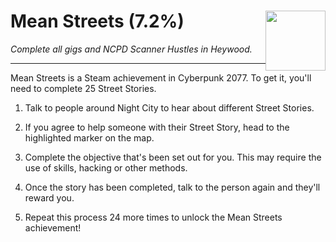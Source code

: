 # Mean Streets (7.2%) <img style="float: right;" src="https://cdn.cloudflare.steamstatic.com/steamcommunity/public/images/apps/1091500/f95b51e241c93e045c9adea4e199d2980b972b6f.jpg" width="96" height="96">

_Complete all gigs and NCPD Scanner Hustles in Heywood._

---

Mean Streets is a Steam achievement in Cyberpunk 2077. To get it, you'll need to complete 25 Street Stories.

1. Talk to people around Night City to hear about different Street Stories. 

2. If you agree to help someone with their Street Story, head to the highlighted marker on the map.

3. Complete the objective that's been set out for you. This may require the use of skills, hacking or other methods.

4. Once the story has been completed, talk to the person again and they'll reward you.

5. Repeat this process 24 more times to unlock the Mean Streets achievement!